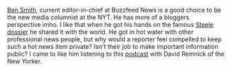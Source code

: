<a href="https://twitter.com/BuzzFeedBen">Ben Smith</a>, current editor-in-chief at Buzzfeed News is a good choice to be the new media columnist at the NYT. He has more of a bloggers perspective imho. I like that when he got his hands on the famous <a href="https://en.wikipedia.org/wiki/Steele_dossier">Steele dossier</a> he shared it with the world. He got in hot water with other professional news people, but why would a reporter feel compelled to keep such a hot news item private? Isn't their job to make important information public? I came to like him listening to this <a href="https://www.newyorker.com/podcast/political-scene/david-remnick-and-ben-smith-discuss-how-the-media-should-cover-the-president">podcast</a> with David Remnick of the New Yorker. 
